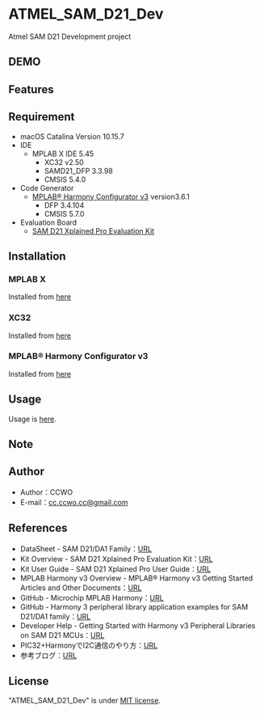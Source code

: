 # ATMEL_SAM_D21_Dev

Atmel SAM D21 Development project

## DEMO

## Features

## Requirement

- macOS Catalina Version 10.15.7
- IDE
  - MPLAB X IDE 5.45
    - XC32 v2.50
    - SAMD21_DFP 3.3.98
    - CMSIS 5.4.0
- Code Generator
  - [MPLAB® Harmony Configurator v3](https://www.microchip.com/mplab/mplab-harmony) version3.6.1
    - DFP 3.4.104
    - CMSIS 5.7.0
- Evaluation Board
  - [SAM D21 Xplained Pro Evaluation Kit](https://www.microchip.com/DevelopmentTools/ProductDetails/PartNO/ATSAMD21-XPRO)

## Installation

### MPLAB X

Installed from [here](https://www.microchip.com/mplab/mplab-x-ide)

### XC32

Installed from [here](https://www.microchip.com/en-us/development-tools-tools-and-software/mplab-xc-compilers)

### MPLAB® Harmony Configurator v3

Installed from [here](https://microchipdeveloper.com/harmony3:mhc-overview)

## Usage

Usage is [here](USAGE.md).

## Note

## Author

- Author：CCWO
- E-mail：cc.ccwo.cc@gmail.com

## References

- DataSheet - SAM D21/DA1 Family：[URL](https://ww1.microchip.com/downloads/en/DeviceDoc/SAM_D21_DA1_Family_DataSheet_DS40001882F.pdf)
- Kit Overview - SAM D21 Xplained Pro Evaluation Kit：[URL](https://www.microchip.com/DevelopmentTools/ProductDetails/PartNO/ATSAMD21-XPRO)
- Kit User Guide - SAM D21 Xplained Pro User Guide：[URL](http://ww1.microchip.com/downloads/en/DeviceDoc/Atmel-42220-SAMD21-Xplained-Pro_User-Guide.pdf)
- MPLAB Harmony v3 Overview - MPLAB® Harmony v3 Getting Started Articles and Other Documents：[URL](https://www.microchip.com/mplab/mplab-harmony/mplab-harmony-articles-and-documentation)
- GitHub - Microchip MPLAB Harmony：[URL](https://github.com/Microchip-MPLAB-Harmony)
- GitHub - Harmony 3 peripheral library application examples for SAM D21/DA1 family：[URL](https://github.com/Microchip-MPLAB-Harmony/csp_apps_sam_d21_da1)
- Developer Help - Getting Started with Harmony v3 Peripheral Libraries on SAM D21 MCUs：[URL](https://microchipdeveloper.com/harmony3:samd21-getting-started-training-module)
- PIC32+HarmonyでI2C通信のやり方：[URL](https://ame-yuki.ddo.jp/setaria/20160520_094622/pic32harmony%E3%81%A7i2c%E9%80%9A%E4%BF%A1%E3%81%AE%E3%82%84%E3%82%8A%E6%96%B9/)
- 参考ブログ：[URL](http://blog.livedoor.jp/mplab/archives/cat_1271531.html)

## License

"ATMEL_SAM_D21_Dev" is under [MIT license](https://en.wikipedia.org/wiki/MIT_License).
